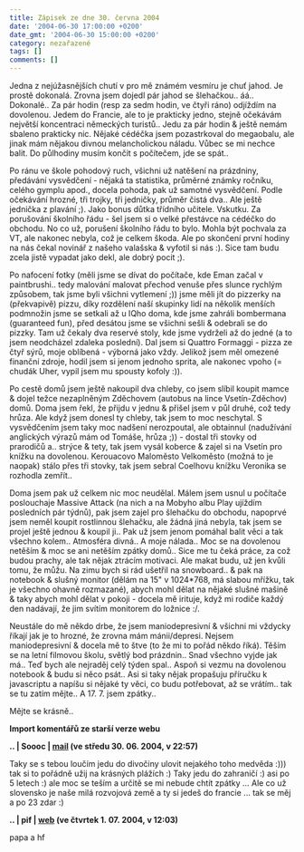 ```yaml
---
title: Zápisek ze dne 30. června 2004
date: '2004-06-30 17:00:00 +0200'
date_gmt: '2004-06-30 15:00:00 +0200'
category: nezařazené
tags: []
comments: []
---
```

<p>Jedna z nejúžasnějších chutí v pro mě známém vesmíru je chuť jahod. Je prostě dokonalá. Zrovna jsem dojedl  pár jahod se šlehačkou.. áá.. Dokonalé.. Za pár hodin (resp za sedm hodin, ve čtyři ráno) odjíždím na dovolenou. Jedem do Francie, ale to je  prakticky jedno, stejně očekávám největší koncentraci německých turistů.. Jedu za pár hodin &amp; ještě  nemám sbaleno prakticky nic. Nějaké cédéčka jsem pozastrkoval do megaobalu, ale jinak mám nějakou divnou  melancholickou náladu. Vůbec se mi nechce balit. Do půlhodiny musím končit s počítečem, jde se spát..</p>
<p>Po ránu ve škole pohodový ruch, všichni už natěšení na prázdniny, předávání vysvědčení - nějaká ta statistika,  průměrné známky ročníku, celého gymplu apod., docela pohoda, pak už samotné vysvědčení. Podle očekávání  hrozné, tři trojky, tři jedničky, průměr čistá dva.. Ale ještě jednička z plavání ;). Jako bonus důtka třídního  učitele. Vskutku. Za porušování školního řádu - šel jsem si o velké přestávce na cédéčko do obchodu. No co už,  porušení školního řádu to bylo. Mohla být pochvala za VT, ale nakonec nebyla, což je celkem škoda. Ale po  skončení první hodiny na nás čekal novinář z našeho valašska &amp; vyfotil si nás :). Sice tam budu zcela jistě  vypadat jako dekl, ale dobrý pocit ;).</p>
<p>Po nafocení fotky (měli jsme se dívat do počítače, kde Eman začal v paintbrushi.. tedy malování malovat přechod  venuše přes slunce rychlým způsobem, tak jsme byli všichni vytlemení ;)) jsme měli jít do pizzerky na (překvapivě)  pizzu, díky rozdělení naší skupinky lidí na několik menších podmnožin jsme se setkali až u IQho doma, kde jsme  zahráli bombermana (guaranteed fun), před desátou jsme se všichni sešli &amp; odebrali se do pizzky. Tam už čekaly  dva reservé stoly, kde jsme vydrželi až do jedné (a to jsem neodcházel zdaleka poslední). Dal jsem si Quattro  Formaggi - pizza ze čtyř sýrů, moje oblíbená - výborná jako vždy. Jelikož jsem měl omezené finanční zdroje,  hodil jsem si jenom jednoho sprita, ale nakonec vpoho (= chudák Uher, vypil jsem mu spousty kofoly :)).</p>
<p>Po cestě domů jsem ještě nakoupil dva chleby, co jsem slíbil koupit mamce &amp; dojel težce nezaplněným  Zděchovem (autobus na lince Vsetín-Zděchov) domů. Doma jsem řekl, že přijdu v jednu &amp; přišel jsem v půl druhé,  což tedy hrůza. Ale když jsem donesl ty chleby, tak jsem to moc neschytal. S vysvědčením jsem taky moc nadšení  nerozpoutal, ale obtainnul (nadužívání anglických výrazů mám od Tomáše, hrůza ;)) - dostal tři stovky od prarodičů  a.. strýce &amp; tety, tak jsem vysál koberce &amp; zajel si na Vsetín pro knížku na dovolenou. Kerouacovo  Maloměsto Velkoměsto (možná to je naopak) stálo přes tři stovky, tak jsem sebral Coelhovu knížku Veronika se rozhodla  zemřít..</p>
<p>Doma jsem pak už celkem nic moc neudělal. Málem jsem usnul u počítače poslouchaje Massive Attack (na nich a na  Mobyho albu Play ujíždím posledních pár týdnů), pak jsem zajel pro šlehačku do obchodu, napoprvé jsem neměl koupit  rostlinnou šlehačku, ale žádná jiná nebyla, tak jsem se projel ještě jednou &amp; koupil ji.. Pak už jsem jenom  pomáhal balit věci a tak všechno kolem.. Atmosféra divná.. A moje nálada.. Moc se na dovolenou netěším &amp;  moc se ani netěším zpátky domů.. Sice me tu čeká práce, za což budou prachy, ale tak nějak ztrácím motivaci.  Ale makat budu, už jen kvůli tomu, že můžu. Na zimu bych si rád ušetřil na snowboard.. &amp; pak na notebook  &amp; slušný monitor (dělám na 15&quot; v 1024*768, má slabou mřížku, tak je všechno ohavně rozmazané), abych  mohl dělat na nějaké slušné mašině &amp; taky abych mohl dělat v pokoji - docela mě irituje, když mi rodiče každý  den nadávají, že jim svítím monitorem do ložnice :/.</p>
<p>Neustále do mě někdo drbe, že jsem maniodepresivní &amp; všichni mi vždycky říkají jak je to hrozné, že zrovna  mám mánii/depresi. Nejsem maniodepresivní &amp; docela mě to štve (to že mi to pořád někdo říká). Těším se  na letní filmovou školu, světlý bod prázdnin.. Snad všechno vyjde jak má.. Teď bych ale nejraděj celý týden spal..  Aspoň si vezmu na dovolenou notebook &amp; budu si něco psát.. Asi si taky nějak propašuju příručku k javascriptu  a napíšu si nějaké ty věci, co budu potřebovat, až se vrátím.. tak se tu zatím mějte.. A 17. 7. jsem zpátky..</p>
<p>Mějte se krásně..</p>
<div class="import-komentaru">
<p><strong>Import komentářů ze starší verze webu</strong></p>
<div class="comment">
<p style="font-weight:bold"><span class="compredmet">..</span> | <span class="comname">Soooc</span> |  <a href="mailto:xsoc@post.cz">mail</a> (ve&nbsp;středu&nbsp;30.&nbsp;06.&nbsp;2004,&nbsp;v&nbsp;22:57)</p>
<p>Taky se s tebou loučím jedu do divočiny ulovit nejakého toho medvěda :))) tak si to pořádně užij na krásných plážích :) Taky jedu do zahraničí :) asi po 5 letech :) ale moc se teším a určitě se mi nebude chtít zpátky ... Ale co už slovensko je naše milá rozvojová země a ty si jedeš do francie ... tak se měj a po 23 zdar :) </p>
</div>
<div class="comment">
<p style="font-weight:bold"><span class="compredmet">..</span> | <span class="comname">pif</span> |  <a href="http://www.pifik.com">web</a> (ve&nbsp;čtvrtek&nbsp;1.&nbsp;07.&nbsp;2004,&nbsp;v&nbsp;12:03)</p>
<p>papa a hf </p>
</div>
</div>
